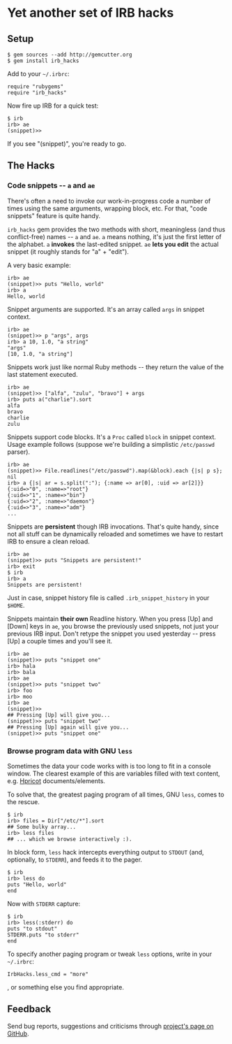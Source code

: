 Yet another set of IRB hacks
============================

Setup
-----

    $ gem sources --add http://gemcutter.org
    $ gem install irb_hacks

Add to your `~/.irbrc`:

    require "rubygems"
    require "irb_hacks"

Now fire up IRB for a quick test:

    $ irb
    irb> ae
    (snippet)>>

If you see "(snippet)", you're ready to go.


The Hacks
---------

### Code snippets -- `a` and `ae` ###

There's often a need to invoke our work-in-progress code a number of times using the same arguments, wrapping block, etc. For that, "code snippets" feature is quite handy.

`irb_hacks` gem provides the two methods with short, meaningless (and thus conflict-free) names -- `a` and `ae`. `a` means nothing, it's just the first letter of the alphabet. `a` **invokes** the last-edited snippet. `ae` **lets you edit** the actual snippet (it roughly stands for "a" + "edit").

A very basic example:

    irb> ae
    (snippet)>> puts "Hello, world"
    irb> a
    Hello, world

Snippet arguments are supported. It's an array called `args` in snippet context.

    irb> ae
    (snippet)>> p "args", args
    irb> a 10, 1.0, "a string"
    "args"
    [10, 1.0, "a string"]

Snippets work just like normal Ruby methods -- they return the value of the last statement executed.

    irb> ae
    (snippet)>> ["alfa", "zulu", "bravo"] + args
    irb> puts a("charlie").sort
    alfa
    bravo
    charlie
    zulu

Snippets support code blocks. It's a `Proc` called `block` in snippet context. Usage example follows (suppose we're building a simplistic `/etc/passwd` parser).

    irb> ae
    (snippet)>> File.readlines("/etc/passwd").map(&block).each {|s| p s}; nil
    irb> a {|s| ar = s.split(":"); {:name => ar[0], :uid => ar[2]}}
    {:uid=>"0", :name=>"root"}
    {:uid=>"1", :name=>"bin"}
    {:uid=>"2", :name=>"daemon"}
    {:uid=>"3", :name=>"adm"}
    ...

Snippets are **persistent** though IRB invocations. That's quite handy, since not all stuff can be dynamically reloaded and sometimes we have to restart IRB to ensure a clean reload.

    irb> ae
    (snippet)>> puts "Snippets are persistent!"
    irb> exit
    $ irb
    irb> a
    Snippets are persistent!

Just in case, snippet history file is called `.irb_snippet_history` in your `$HOME`.

Snippets maintain **their own** Readline history. When you press [Up] and [Down] keys in `ae`, you browse the previously used snippets, not just your previous IRB input. Don't retype the snippet you used yesterday -- press [Up] a couple times and you'll see it.

    irb> ae
    (snippet)>> puts "snippet one"
    irb> hala
    irb> bala
    irb> ae
    (snippet)>> puts "snippet two"
    irb> foo
    irb> moo
    irb> ae
    (snippet)>>
    ## Pressing [Up] will give you...
    (snippet)>> puts "snippet two"
    ## Pressing [Up] again will give you...
    (snippet)>> puts "snippet one"

### Browse program data with GNU `less` ###

Sometimes the data your code works with is too long to fit in a console window. The clearest example of this are variables filled with text content, e.g. [Hpricot](http://github.com/whymirror/hpricot) documents/elements.

To solve that, the greatest paging program of all times, GNU `less`, comes to the rescue.

    $ irb
    irb> files = Dir["/etc/*"].sort
    ## Some bulky array...
    irb> less files
    ## ... which we browse interactively :).

In block form, `less` hack intercepts everything output to `STDOUT` (and, optionally, to `STDERR`), and feeds it to the pager.

    $ irb
    irb> less do
    puts "Hello, world"
    end

Now with `STDERR` capture:

    $ irb
    irb> less(:stderr) do
    puts "to stdout"
    STDERR.puts "to stderr"
    end

To specify another paging program or tweak `less` options, write in your `~/.irbrc`:

    IrbHacks.less_cmd = "more"

, or something else you find appropriate.


Feedback
--------

Send bug reports, suggestions and criticisms through [project's page on GitHub](http://github.com/dadooda/irb_hacks).
